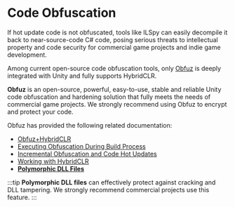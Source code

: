 # Code Obfuscation

If hot update code is not obfuscated, tools like ILSpy can easily decompile it back to near-source-code C# code, posing serious threats to intellectual property and code security for commercial game projects and indie game development.

Among current open-source code obfuscation tools, only [Obfuz](https://github.com/focus-creative-games/obfuz) is deeply integrated with Unity and fully supports HybridCLR.

**Obfuz** is an open-source, powerful, easy-to-use, stable and reliable Unity code obfuscation and hardening solution that fully meets the needs of commercial game projects. We strongly recommend using Obfuz to encrypt and protect your code.

Obfuz has provided the following related documentation:

- [Obfuz+HybridCLR](https://www.obfuz.com/docs/beginner/work-with-hybridclr)
- [Executing Obfuscation During Build Process](https://www.obfuz.com/docs/manual/build-pipeline)
- [Incremental Obfuscation and Code Hot Updates](https://www.obfuz.com/docs/manual/incremental-obfuscation-and-hotupdate)
- [Working with HybridCLR](https://www.obfuz.com/docs/manual/work-with-hybridclr)
- **[Polymorphic DLL Files](https://www.obfuz.com/docs/manual/hybridclr/polymorphic-dll)**

:::tip
**Polymorphic DLL files** can effectively protect against cracking and DLL tampering. We strongly recommend commercial projects use this feature.
:::
